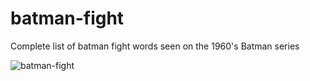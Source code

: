 batman-fight
============

Complete list of batman fight words seen on the 1960's Batman series

![batman-fight](https://cloud.githubusercontent.com/assets/122594/4102550/75ab86f6-3131-11e4-9bd5-070d5070c2f2.jpg)
